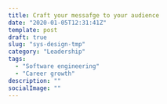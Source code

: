 ```yaml
---
title: Craft your messafge to your audience
date: "2020-01-05T12:31:41Z"
template: post
draft: true
slug: "sys-design-tmp"
category: "Leadership"
tags:
  - "Software engineering"
  - "Career growth"
description: ""
socialImage: ""
---
```


<!--
 1. As a leader or architect you have to sell
 2. When you spend time in meetings, you represent your team
 3. Communication is part of your job
 4. When you're describing (or selling) your approach, think what's in in for them
 5. Tell a story that is interesting to your audience
 6. Speak their language, otherwise they won't hear or understand you.

 References:
 - https://learning.oreilly.com/videos/oreilly-software-architecture/9781492050605/9781492050605-video325658

-->
